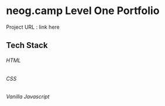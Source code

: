 # neog.camp Level One Portfolio

Project URL : link here

## Tech Stack

###### HTML
###### CSS
###### Vanilla Javascript
